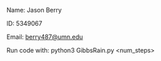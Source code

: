 Name: Jason Berry

ID: 5349067

Email: berry487@umn.edu

Run code with: python3 GibbsRain.py <num_steps>


